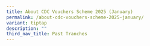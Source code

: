 ```yaml
---
title: About CDC Vouchers Scheme 2025 (January)
permalink: /about-cdc-vouchers-scheme-2025-january/
variant: tiptap
description: ""
third_nav_title: Past Tranches
---
```

